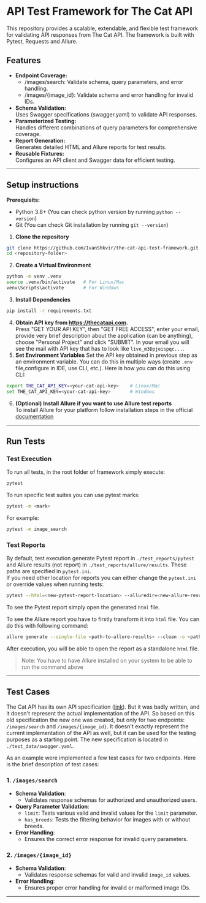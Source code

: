 # API Test Framework for The Cat API
This repository provides a scalable, extendable, and flexible test framework for validating API responses from The Cat API. 
The framework is built with Pytest, Requests and Allure.

## Features
* **Endpoint Coverage:**
    * /images/search: Validate schema, query parameters, and error handling.
    * /images/{image_id}: Validate schema and error handling for invalid IDs.
* **Schema Validation:**  
  Uses Swagger specifications (swagger.yaml) to validate API responses.
* **Parameterized Testing:**  
  Handles different combinations of query parameters for comprehensive coverage.
* **Report Generation:**  
  Generates detailed HTML and Allure reports for test results.
* **Reusable Fixtures:**  
  Configures an API client and Swagger data for efficient testing.

---

## Setup instructions
**Prerequisits:**
* Python 3.8+ (You can check python version by running `python --version`)
* Git (You can check Git installation by running `git --version`)

1. **Clone the repository**  
```bash
git clone https://github.com/IvanShkvir/the-cat-api-test-framework.git
cd <repository-folder>
```
2. **Create a Virtual Environment**
```bash
python -m venv .venv
source .venv/bin/activate   # For Linux/Mac
venv\Scripts\activate       # For Windows
```
3. **Install Dependencies**
```bash
pip install -r requirements.txt
```
4. **Obtain API key from https://thecatapi.com.**  
   Press "GET YOUR API KEY", then "GET FREE ACCESS", 
   enter your email, provide very brief description about the application (can be anything), choose "Personal Project"
   and click "SUBMIT". In your email you will see the mail with API key that has to look like `live_m3Dpjeispqc...`.
5. **Set Environment Variables**
   Set the API key obtained in previous step as an environment variable. You can do this in multiple ways 
   (create `.env` file,configure in IDE, use CLI, etc.). Here is how you can do this using CLI:
```bash
export THE_CAT_API_KEY=<your-cat-api-key>    # Linux/Mac
set THE_CAT_API_KEY=<your-cat-api-key>       # Windows   
```
6. **(Optional) Install Allure if you want to use Allure test reports**  
   To install Allure for your platform follow installation steps in the official [documentation](https://allurereport.org/docs/install/)

---

## Run Tests

### Test Execution
To run all tests, in the root folder of framework simply execute:
```bash
pytest
```
To run specific test suites you can use pytest marks:
```bash
pytest -m <mark>
```
For example:
```bash
pytest -m image_search
```

### Test Reports
By default, test execution generate Pytest report in `./test_reports/pytest` and Allure results (not report)
in `./test_reports/allure/results`. These paths are specified in `pytest.ini`.  
If you need other location for reports you can either change the `pytest.ini` or override values when running tests:
```bash
pytest --html=<new-pytest-report-location> --alluredir=<new-allure-results-location>
```

To see the Pytest report simply open the generated `html` file.  

To see the Allure report you have to firstly transform it into `html` file. You can do this with following command:
```bash
allure generate --single-file <path-to-allure-results> --clean -o <path-where-generate-html-report> 
```
After execution, you will be able to open the report as a standalone `html` file.

> Note: You have to have Allure installed on your system to be able to run the command above

---

## **Test Cases**

The Cat API has its own API specification ([link](https://raw.githubusercontent.com/thatapicompany/apis/main/theCatAPI.com/thecatapi-oas.yaml)).
But it was badly written, and it doesn't represent the actual implementation of the API. So based on
this old specification the new one was created, but only for two endpoints: 
`/images/search` and `/images/{image_id}`. It doesn't exactly represent the 
current implementation of the API as well, but it can be used for the testing purposes
as a starting point. The new specification is located in `./test_data/swagger.yaml`.  

As an example were implemented a few test cases for two endpoints. Here is the brief description of test cases: 

### 1. `/images/search`
- **Schema Validation**:
  - Validates response schemas for authorized and unauthorized users.
- **Query Parameter Validation**:
  - `limit`: Tests various valid and invalid values for the `limit` parameter.
  - `has_breeds`: Tests the filtering behavior for images with or without breeds.
- **Error Handling**:
  - Ensures the correct error response for invalid query parameters.

### 2. `/images/{image_id}`
- **Schema Validation**:
  - Validates response schemas for valid and invalid `image_id` values.
- **Error Handling**:
  - Ensures proper error handling for invalid or malformed image IDs.

---
